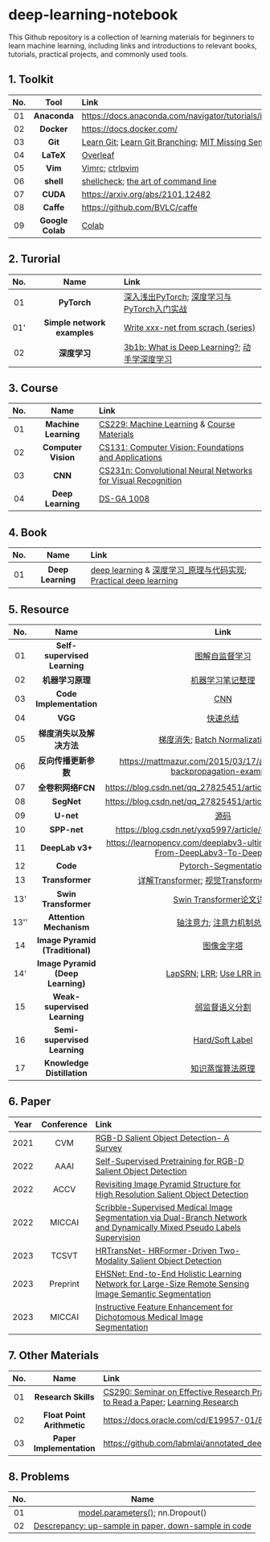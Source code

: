 # deep-learning-notebook
This Github repository is a collection of learning materials for beginners to learn machine learning, including links and introductions to relevant books, tutorials, practical projects, and commonly used tools.

## 1. Toolkit
**No.** |**Tool** |**Link** 
:-: | :-: | :- 
01|**Anaconda**|https://docs.anaconda.com/navigator/tutorials/index.html
02|**Docker**|https://docs.docker.com/
03|**Git**|[Learn Git](https://git-scm.com/book/en/v2); [Learn Git Branching](https://learngitbranching.js.org/?locale=zh_CN); [MIT Missing Semester](https://missing.csail.mit.edu/2020/)
04|**LaTeX**|[Overleaf](https://www.overleaf.com/)
05|**Vim**|[Vimrc](https://github.com/amix/vimrc); [ctrlpvim](https://github.com/ctrlpvim/ctrlp.vim)
06|**shell**|[shellcheck](https://github.com/koalaman/shellcheck); [the art of command line](https://github.com/jlevy/the-art-of-command-line)
07|**CUDA**|https://arxiv.org/abs/2101.12482
08|**Caffe**|https://github.com/BVLC/caffe
09|**Google Colab**|[Colab](https://colab.research.google.com/#scrollTo=GJBs_flRovLc)

## 2. Turorial
**No.** |**Name** |**Link** 
:-: | :-: | :- 
01|**PyTorch**|[深入浅出PyTorch](https://github.com/datawhalechina/thorough-pytorch); [深度学习与PyTorch入门实战](https://github.com/dragen1860/Deep-Learning-with-PyTorch-Tutorials)|
01'|**Simple network examples**|[Write xxx-net from scrach (series)](https://blog.paperspace.com/alexnet-pytorch/)
02|**深度学习**|[3b1b: What is Deep Learning?](https://www.youtube.com/watch?v=aircAruvnKk); [动手学深度学习](https://github.com/d2l-ai/d2l-zh)

## 3. Course
**No.** |**Name** |**Link** 
:-: | :-: | :- 
01 |**Machine Learning**|[CS229: Machine Learning](https://cs229.stanford.edu/) & [Course Materials](https://github.com/maxim5/cs229-2018-autumn)
02 |**Computer Vision**|[CS131: Computer Vision: Foundations and Applications](http://vision.stanford.edu/teaching/cs131_fall1617/index.html)
03 |**CNN**|[CS231n: Convolutional Neural Networks for Visual Recognition](https://cs231n.github.io/)
04 |**Deep Learning**|[DS-GA 1008](https://atcold.github.io/pytorch-Deep-Learning/)

## 4. Book
**No.** |**Name** |**Link** 
:-: | :-: | :- 
01 |**Deep Learning**|[deep learning](https://www.deeplearningbook.org/) & [深度学习_原理与代码实现](https://github.com/MingchaoZhu/DeepLearning); [Practical deep learning](https://course.fast.ai/)

## 5. Resource
**No.** |**Name** |**Link** | **Secondary Link**
:-: | :-: | :-: | :-
01 |**Self-supervised Learning**|[图解自监督学习](https://zhuanlan.zhihu.com/p/184995155)
02 |**机器学习原理**|[机器学习笔记整理](https://github.com/shunliz/Machine-Learning)
03 |**Code Implementation**|[CNN](https://blog.paperspace.com/writing-cnns-from-scratch-in-pytorch/) | [torch.torchvision.Resize()](https://www.tutorialspoint.com/pytorch-how-to-resize-an-image-to-a-given-size)
04 |**VGG** |[快速总结](https://blog.csdn.net/qq_19329785/article/details/84504722#comments_15152607)
05 |**梯度消失以及解决方法** |[梯度消失](https://blog.csdn.net/qq_25737169/article/details/78847691); [Batch Normalization详解](https://blog.csdn.net/qq_25737169/article/details/79048516)
06 |**反向传播更新参数** |https://mattmazur.com/2015/03/17/a-step-by-step-backpropagation-example/
07 |**全卷积网络FCN** |https://blog.csdn.net/qq_27825451/article/details/89355174
08 |**SegNet** |https://blog.csdn.net/qq_27825451/article/details/89451438
09 |**U-net**|[源码](https://lmb.informatik.uni-freiburg.de/people/ronneber/u-net/)
10 |**SPP-net**|https://blog.csdn.net/yxq5997/article/details/53667394
11 |**DeepLab v3+**|https://learnopencv.com/deeplabv3-ultimate-guide/#Going-From-DeepLabv3-To-DeepLabv3+
12 |**Code**|[Pytorch-Segmentation](https://github.com/yassouali/pytorch-segmentation#models)
13 |**Transformer**|[详解Transformer](https://zhuanlan.zhihu.com/p/48508221); [视觉Transformer原理和代码](https://www.cvmart.net/community/detail/4032)
13'|**Swin Transformer**|[Swin Transformer论文详解](https://www.overleaf.com/project/6436bcbfc267571f622b3809)
13''|**Attention Mechanism**|[轴注意力](https://www.jianshu.com/p/9b5c5a4d0bed); [注意力机制总结](https://www.cvmart.net/community/detail/4967)
14 |**Image Pyramid (Traditional)**|[图像金字塔](https://zhuanlan.zhihu.com/p/112040797)
14' |**Image Pyramid (Deep Learning)**|[LapSRN](https://blog.csdn.net/shwan_ma/article/details/78690974); [LRR](https://blog.csdn.net/Action_now_zj/article/details/110560758); [Use LRR in SOD](https://blog.csdn.net/qq_41684249/article/details/118194011)
15 |**Weak-supervised Learning**|[弱监督语义分割](https://blog.csdn.net/weixin_43624538/article/details/106374306)
16 |**Semi-supervised Learning**|[Hard/Soft Label](https://ai.stackexchange.com/questions/9635/what-is-the-definition-of-soft-label-and-hard-label)
17 |**Knowledge Distillation**|[知识蒸馏算法原理](https://developer.aliyun.com/article/1100635)

## 6. Paper 
**Year** |**Conference** |**Link** 
:-: | :-: | :- 
2021 | CVM | [RGB-D Salient Object Detection- A Survey](https://arxiv.org/abs/2008.00230)
2022 | AAAI | [Self-Supervised Pretraining for RGB-D Salient Object Detection](https://arxiv.org/abs/2101.12482)
2022 | ACCV | [Revisiting Image Pyramid Structure for High Resolution Salient Object Detection](https://arxiv.org/abs/2209.09475)
2022 | MICCAI | [Scribble-Supervised Medical Image Segmentation via Dual-Branch Network and Dynamically Mixed Pseudo Labels Supervision](https://arxiv.org/abs/2203.02106)
2023 | TCSVT | [HRTransNet- HRFormer-Driven Two-Modality Salient Object Detection](https://arxiv.org/abs/2301.03036)
2023 | Preprint | [EHSNet: End-to-End Holistic Learning Network for Large-Size Remote Sensing Image Semantic Segmentation](https://arxiv.org/abs/2211.11316)
2023 | MICCAI | [Instructive Feature Enhancement for Dichotomous Medical Image Segmentation](https://arxiv.org/abs/2306.03497)


## 7. Other Materials
**No.** |**Name** |**Link** 
:-: | :-: | :- 
01 |**Research Skills**|[CS290: Seminar on Effective Research Practices & Academic Culture](https://yanivyacoby.github.io/harvard-cs290/); [How to Read a Paper](https://web.stanford.edu/class/ee384m/Handouts/HowtoReadPaper.pdf); [Learning Research](https://github.com/pengsida/learning_research)
02 |**Float Point Arithmetic**|https://docs.oracle.com/cd/E19957-01/806-3568/ncg_goldberg.html
03 |**Paper Implementation**|https://github.com/labmlai/annotated_deep_learning_paper_implementations

## 8. Problems
**No.** |**Name**
:-: | :-: 
01  | [model.parameters()](https://colab.research.google.com/drive/144JjoYKYxJeCKzJwTg_a3eX-7Ca3soox#scrollTo=6lMu7qpDNZ4p); nn.Dropout()
02 | [Descrepancy: up-sample in paper, down-sample in code](https://github.com/plemeri/InSPyReNet)
